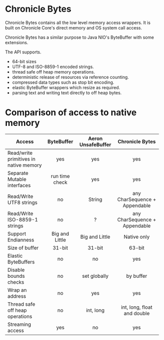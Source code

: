 # Chronicle Bytes

Chronicle Bytes contains all the low level memory access wrappers.  It is built on Chronicle Core's direct memory and OS system call access.

Chronicle Bytes has a similar purpose to Java NIO's ByteBuffer with some extensions.

The API supports.

 - 64-bit sizes
 - UTF-8 and ISO-8859-1 encoded strings.
 - thread safe off heap memory operations.
 - deterministic release of resources via reference counting.
 - compressed data types such as stop bit encoding.
 - elastic ByteBuffer wrappers which resize as required.
 - parsing text and writing text directly to off heap bytes.
 
# Comparison of access to native memory

| Access                                              | ByteBuffer       | Aeron UnsafeBuffer | Chronicle Bytes     |
|--------------------------------------------|:---------------:|:--------------------:|:--------------------:|
| Read/write primitives in native memory |  yes               |  yes                      |  yes                     |
| Separate Mutable interfaces                 | run time check |  yes                      |  yes                     |
| Read/Write UTF8 strings                      |  no                |  String                   |  any CharSequence + Appendable |
| Read/Write ISO-8859-1 strings             |  no                |  ?                         |  any CharSequence + Appendable |
| Support Endianness                            | Big and Little   |  Big and Little        | Native only           |
| Size of buffer                                     |  31-bit            |  31-bit                  | 63-bit                  |
| Elastic ByteBuffers                              |  no                 | no                        | yes                      |
| Disable bounds checks                        |  no                 | set globally           | by buffer              |
| Wrap an address                                 | no                 | yes                       | yes                      |
| Thread safe off heap operations            | no                  | int, long                | int, long, float and double |
| Streaming access                                | yes                 | no                        | yes                      |



